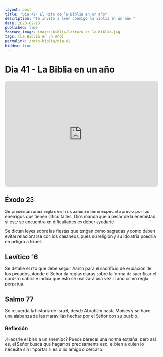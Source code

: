 ```yaml
---
layout: post
title: "Dia 41- El Reto de la Biblia en un año"
description: "Te invito a leer conmigo la Biblia en un año."
date: 2023-02-10
published: true
feature_image: images/biblia/lectura-de-la-biblia.jpg
tags: [La Biblia en Un Año]
permalink: /reto-biblia/dia-41
hidden: true
---
```


# Dia 41 - La Biblia en un año
<iframe style="border-radius:12px" src="https://open.spotify.com/embed/episode/3PYNHqTfwtMnFOmbBE0WSX?utm_source=generator" width="100%" height="352" frameBorder="0" allowfullscreen="" allow="autoplay; clipboard-write; encrypted-media; fullscreen; picture-in-picture" loading="lazy"></iframe>

## Éxodo 23
Se presentan unas reglas en las cuales se tiene especial aprecio por los enemigos que tienen dificultades, Dios manda que a pesar de la enemistad, si este se encuentra en dificultades es deber ayudarle.

Se dictan leyes sobre las fiestas que tengan como sagradas y como deben evitar relacionarse con los cananeos, pues su religión y su idolatría pondria en peligro a Israel.

## Levítico 16
Se detalle el rito que debe seguir Aarón para el sacrificio de expiación de los pecados, donde el Señor da reglas claras sobre la forma de sacrificar el cordero cabrió e indica que esto se realizará una vez al año como regla perpetua.

## Salmo 77
Se recuerda la historia de Israel, desde Abrahám hasta Moises y se hace una alabanza de las maravillas hechas por el Señor con su pueblo.

### Reflexión
¿Hacerle el bien a un enemigo? Puede parecer una norma extraña, pero asi es, el Señor busca que hagamos precisamente eso, el bien a quien lo necesita sin importar si es o no amigo o cercano.






